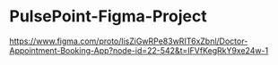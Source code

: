 # PulsePoint-Figma-Project
https://www.figma.com/proto/lisZiGwRPe83wRIT6xZbnl/Doctor-Appointment-Booking-App?node-id=22-542&t=IFVfKegRkY9xe24w-1
